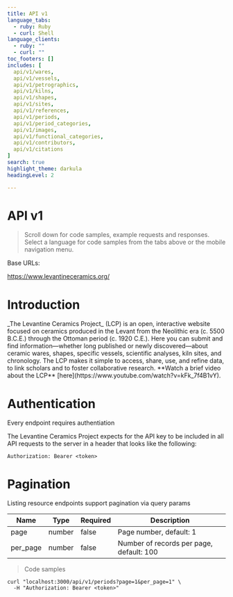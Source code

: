 ```yaml
---
title: API v1
language_tabs:
  - ruby: Ruby
  - curl: Shell
language_clients:
  - ruby: ""
  - curl: ""
toc_footers: []
includes: [
  api/v1/wares,
  api/v1/vessels,
  api/v1/petrographics,
  api/v1/kilns,
  api/v1/shapes,
  api/v1/sites,
  api/v1/references,
  api/v1/periods,
  api/v1/period_categories,
  api/v1/images,
  api/v1/functional_categories,
  api/v1/contributors,
  api/v1/citations
]
search: true
highlight_theme: darkula
headingLevel: 2

---
```


<!-- Generator: Widdershins v4.0.1 -->

<h1 id="api-title">API v1</h1>

> Scroll down for code samples, example requests and responses. Select a language for code samples from the tabs above or the mobile navigation menu.

Base URLs:

<a href="https://www.levantineceramics.org/">https://www.levantineceramics.org/</a>

<h1 id="authentitation">Introduction</h1>
_The Levantine Ceramics Project_ (LCP) is an open, interactive website focused on ceramics produced in the Levant from the Neolithic era (c. 5500 B.C.E.) through the Ottoman period (c. 1920 C.E.). Here you can submit and find information—whether long published or newly discovered—about ceramic wares, shapes, specific vessels, scientific analyses, kiln sites, and chronology. The LCP makes it simple to access, share, use, and refine data, to link scholars and to foster collaborative research. **Watch a brief video about the LCP** [here](https://www.youtube.com/watch?v=kFk_7f4B1vY).

<h1 id="authentitation">Authentication</h1>
<aside class="warning">
  Every endpoint requires authentiation
</aside>

The Levantine Ceramics Project expects for the API key to be included in all API requests to the server in a header that looks like the following:

`Authorization: Bearer <token>`

<h1 id="pagination">Pagination</h1>
Listing resource endpoints support pagination via query params

|Name|Type|Required|Description|
|---|---|---|---|
|page|number|false|Page number, default: 1|
|per_page|number|false|Number of records per page, default: 100|

> Code samples

```shell
curl "localhost:3000/api/v1/periods?page=1&per_page=1" \
  -H "Authorization: Bearer <token>"
```
